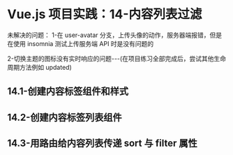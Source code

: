 # Vue.js 项目实践：14-内容列表过滤

未解决的问题：
1-在 user-avatar 分支，上传头像的动作，服务器端报错，但是在使用 insomnia 测试上传服务端 API 时是没有问题的

2-切换主题的图标没有实时响应的问题---(在项目练习全部完成后，尝试其他生命周期方法例如 updated)

## 14.1-创建内容标签组件和样式

## 14.2-创建内容标签列表组件

## 14.3-用路由给内容列表传递 sort 与 filter 属性
